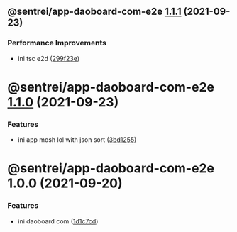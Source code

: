 ## @sentrei/app-daoboard-com-e2e [1.1.1](https://github.com/sentrei/sentrei/compare/@sentrei/app-daoboard-com-e2e@1.1.0...@sentrei/app-daoboard-com-e2e@1.1.1) (2021-09-23)

### Performance Improvements

- ini tsc e2d ([299f23e](https://github.com/sentrei/sentrei/commit/299f23e4bc09c199ec375ac894f3e8d6709a94be))

# @sentrei/app-daoboard-com-e2e [1.1.0](https://github.com/sentrei/sentrei/compare/@sentrei/app-daoboard-com-e2e@1.0.0...@sentrei/app-daoboard-com-e2e@1.1.0) (2021-09-23)

### Features

- ini app mosh lol with json sort ([3bd1255](https://github.com/sentrei/sentrei/commit/3bd12550f6f1a2be250c0497c665e79e9d1ecd88))

# @sentrei/app-daoboard-com-e2e 1.0.0 (2021-09-20)

### Features

- ini daoboard com ([1d1c7cd](https://github.com/sentrei/sentrei/commit/1d1c7cd333d4544e5f4a5cb26f2ace26aa814497))
